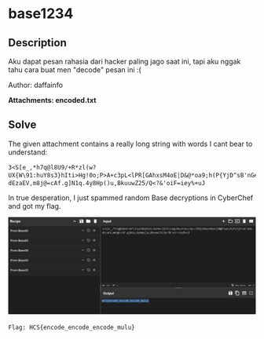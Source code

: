 # base1234

## Description

Aku dapat pesan rahasia dari hacker paling jago saat ini, tapi aku nggak tahu cara buat men "decode" pesan ini :(

Author: daffainfo

**Attachments: encoded.txt**

## Solve

The given attachment contains a really long string with words I cant bear to understand:

```
3<S[e_,*h7q@l8U9/+R*zl(w?UX{W\91:huY8s3}hIti>Hg!0o;P>A+c3pL<lPR[GAhxsM4oE|D&@*oa9;h(P{YjD^sB'nG#-dEzaEV,m8j@=cAf.g]N1q.4y8Hp()u,BkuuwZ25/Q<?&'oiF=iey%+uJ
```
In true desperation, I just spammed random Base decryptions in CyberChef and got my flag.

![](decode.png)

`Flag: HCS{encode_encode_encode_mulu}`